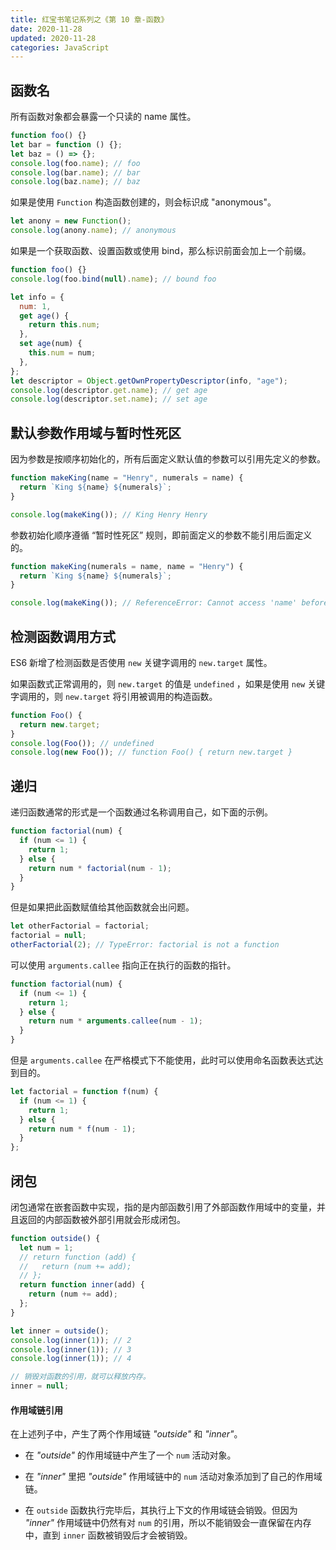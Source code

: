 ```yaml
---
title: 红宝书笔记系列之《第 10 章-函数》
date: 2020-11-28
updated: 2020-11-28
categories: JavaScript
---
```


## 函数名

所有函数对象都会暴露一个只读的 name 属性。

```js
function foo() {}
let bar = function () {};
let baz = () => {};
console.log(foo.name); // foo
console.log(bar.name); // bar
console.log(baz.name); // baz
```

如果是使用 `Function` 构造函数创建的，则会标识成 "anonymous"。

```js
let anony = new Function();
console.log(anony.name); // anonymous
```

如果是一个获取函数、设置函数或使用 bind，那么标识前面会加上一个前缀。

```js
function foo() {}
console.log(foo.bind(null).name); // bound foo
```

```js
let info = {
  num: 1,
  get age() {
    return this.num;
  },
  set age(num) {
    this.num = num;
  },
};
let descriptor = Object.getOwnPropertyDescriptor(info, "age");
console.log(descriptor.get.name); // get age
console.log(descriptor.set.name); // set age
```

## 默认参数作用域与暂时性死区

因为参数是按顺序初始化的，所有后面定义默认值的参数可以引用先定义的参数。

```js
function makeKing(name = "Henry", numerals = name) {
  return `King ${name} ${numerals}`;
}

console.log(makeKing()); // King Henry Henry
```

参数初始化顺序遵循 “暂时性死区” 规则，即前面定义的参数不能引用后面定义的。

```js
function makeKing(numerals = name, name = "Henry") {
  return `King ${name} ${numerals}`;
}

console.log(makeKing()); // ReferenceError: Cannot access 'name' before initialization
```

## 检测函数调用方式

ES6 新增了检测函数是否使用 `new` 关键字调用的 `new.target` 属性。

如果函数式正常调用的，则 `new.target` 的值是 `undefined` ，如果是使用 `new` 关键字调用的，则 `new.target` 将引用被调用的构造函数。

```js
function Foo() {
  return new.target;
}
console.log(Foo()); // undefined
console.log(new Foo()); // function Foo() { return new.target }
```

## 递归

递归函数通常的形式是一个函数通过名称调用自己，如下面的示例。

```js
function factorial(num) {
  if (num <= 1) {
    return 1;
  } else {
    return num * factorial(num - 1);
  }
}
```

但是如果把此函数赋值给其他函数就会出问题。

```js
let otherFactorial = factorial;
factorial = null;
otherFactorial(2); // TypeError: factorial is not a function
```

可以使用 `arguments.callee` 指向正在执行的函数的指针。

```js
function factorial(num) {
  if (num <= 1) {
    return 1;
  } else {
    return num * arguments.callee(num - 1);
  }
}
```

但是 `arguments.callee` 在严格模式下不能使用，此时可以使用命名函数表达式达到目的。

```js
let factorial = function f(num) {
  if (num <= 1) {
    return 1;
  } else {
    return num * f(num - 1);
  }
};
```

## 闭包

闭包通常在嵌套函数中实现，指的是内部函数引用了外部函数作用域中的变量，并且返回的内部函数被外部引用就会形成闭包。

```js
function outside() {
  let num = 1;
  // return function (add) {
  //   return (num += add);
  // };
  return function inner(add) {
    return (num += add);
  };
}

let inner = outside();
console.log(inner(1)); // 2
console.log(inner(1)); // 3
console.log(inner(1)); // 4

// 销毁对函数的引用，就可以释放内存。
inner = null;
```

#### 作用域链引用

在上述列子中，产生了两个作用域链 _"outside"_ 和 _"inner"_。

- 在 _"outside"_ 的作用域链中产生了一个 `num` 活动对象。

- 在 _"inner"_ 里把 _"outside"_ 作用域链中的 `num` 活动对象添加到了自己的作用域链。

- 在 `outside` 函数执行完毕后，其执行上下文的作用域链会销毁。但因为 _"inner"_ 作用域链中仍然有对 `num` 的引用，所以不能销毁会一直保留在内存中，直到 `inner` 函数被销毁后才会被销毁。
